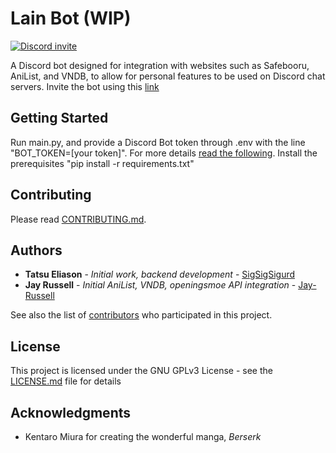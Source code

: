 # Lain Bot (WIP)
[![Discord invite](https://discordapp.com/api/guilds/554770485079179264/embed.png)](https://discord.gg/byDqmcX)

A Discord bot designed for integration with websites such as Safebooru, AniList, and VNDB, to allow for personal features to be used on Discord chat servers. Invite the bot using this [link](https://discord.com/oauth2/authorize?client_id=703061485781385358&scope=bot)

## Getting Started
Run main.py, and provide a Discord Bot token through .env with the line "BOT_TOKEN=\[your token\]". For more details [read the following](https://discord.com/developers/).
Install the prerequisites "pip install -r requirements.txt"

## Contributing
Please read [CONTRIBUTING.md](https://gist.github.com/PurpleBooth/b24679402957c63ec426).

## Authors
* **Tatsu Eliason** - *Initial work, backend development* - [SigSigSigurd](https://github.com/SigSigSigurd)
* **Jay Russell** - *Initial AniList, VNDB, openingsmoe API integration* - [Jay-Russell](https://github.com/Jay-Russell)

See also the list of [contributors](https://github.com/SigSigSigurd/kotori-san-bot/contributors) who participated in this project.

## License
This project is licensed under the GNU GPLv3 License - see the [LICENSE.md](LICENSE.md) file for details

## Acknowledgments
* Kentaro Miura for creating the wonderful manga, *Berserk*
